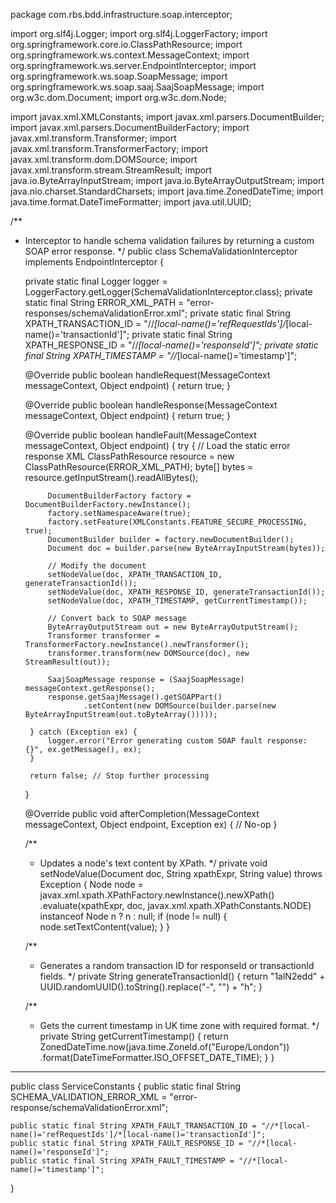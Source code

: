 package com.rbs.bdd.infrastructure.soap.interceptor;

import org.slf4j.Logger;
import org.slf4j.LoggerFactory;
import org.springframework.core.io.ClassPathResource;
import org.springframework.ws.context.MessageContext;
import org.springframework.ws.server.EndpointInterceptor;
import org.springframework.ws.soap.SoapMessage;
import org.springframework.ws.soap.saaj.SaajSoapMessage;
import org.w3c.dom.Document;
import org.w3c.dom.Node;

import javax.xml.XMLConstants;
import javax.xml.parsers.DocumentBuilder;
import javax.xml.parsers.DocumentBuilderFactory;
import javax.xml.transform.Transformer;
import javax.xml.transform.TransformerFactory;
import javax.xml.transform.dom.DOMSource;
import javax.xml.transform.stream.StreamResult;
import java.io.ByteArrayInputStream;
import java.io.ByteArrayOutputStream;
import java.nio.charset.StandardCharsets;
import java.time.ZonedDateTime;
import java.time.format.DateTimeFormatter;
import java.util.UUID;

/**
 * Interceptor to handle schema validation failures by returning a custom SOAP error response.
 */
public class SchemaValidationInterceptor implements EndpointInterceptor {

    private static final Logger logger = LoggerFactory.getLogger(SchemaValidationInterceptor.class);
    private static final String ERROR_XML_PATH = "error-responses/schemaValidationError.xml";
    private static final String XPATH_TRANSACTION_ID = "//*[local-name()='refRequestIds']/*[local-name()='transactionId']";
    private static final String XPATH_RESPONSE_ID = "//*[local-name()='responseId']";
    private static final String XPATH_TIMESTAMP = "//*[local-name()='timestamp']";

    @Override
    public boolean handleRequest(MessageContext messageContext, Object endpoint) {
        return true;
    }

    @Override
    public boolean handleResponse(MessageContext messageContext, Object endpoint) {
        return true;
    }

    @Override
    public boolean handleFault(MessageContext messageContext, Object endpoint) {
        try {
            // Load the static error response XML
            ClassPathResource resource = new ClassPathResource(ERROR_XML_PATH);
            byte[] bytes = resource.getInputStream().readAllBytes();

            DocumentBuilderFactory factory = DocumentBuilderFactory.newInstance();
            factory.setNamespaceAware(true);
            factory.setFeature(XMLConstants.FEATURE_SECURE_PROCESSING, true);
            DocumentBuilder builder = factory.newDocumentBuilder();
            Document doc = builder.parse(new ByteArrayInputStream(bytes));

            // Modify the document
            setNodeValue(doc, XPATH_TRANSACTION_ID, generateTransactionId());
            setNodeValue(doc, XPATH_RESPONSE_ID, generateTransactionId());
            setNodeValue(doc, XPATH_TIMESTAMP, getCurrentTimestamp());

            // Convert back to SOAP message
            ByteArrayOutputStream out = new ByteArrayOutputStream();
            Transformer transformer = TransformerFactory.newInstance().newTransformer();
            transformer.transform(new DOMSource(doc), new StreamResult(out));

            SaajSoapMessage response = (SaajSoapMessage) messageContext.getResponse();
            response.getSaajMessage().getSOAPPart()
                    .setContent(new DOMSource(builder.parse(new ByteArrayInputStream(out.toByteArray()))));

        } catch (Exception ex) {
            logger.error("Error generating custom SOAP fault response: {}", ex.getMessage(), ex);
        }

        return false; // Stop further processing
    }

    @Override
    public void afterCompletion(MessageContext messageContext, Object endpoint, Exception ex) {
        // No-op
    }

    /**
     * Updates a node's text content by XPath.
     */
    private void setNodeValue(Document doc, String xpathExpr, String value) throws Exception {
        Node node = javax.xml.xpath.XPathFactory.newInstance().newXPath()
                .evaluate(xpathExpr, doc, javax.xml.xpath.XPathConstants.NODE) instanceof Node n ? n : null;
        if (node != null) {
            node.setTextContent(value);
        }
    }

    /**
     * Generates a random transaction ID for responseId or transactionId fields.
     */
    private String generateTransactionId() {
        return "1alN2edd" + UUID.randomUUID().toString().replace("-", "") + "h";
    }

    /**
     * Gets the current timestamp in UK time zone with required format.
     */
    private String getCurrentTimestamp() {
        return ZonedDateTime.now(java.time.ZoneId.of("Europe/London"))
                .format(DateTimeFormatter.ISO_OFFSET_DATE_TIME);
    }
}




------
public class ServiceConstants {
    public static final String SCHEMA_VALIDATION_ERROR_XML = "error-response/schemaValidationError.xml";

    public static final String XPATH_FAULT_TRANSACTION_ID = "//*[local-name()='refRequestIds']/*[local-name()='transactionId']";
    public static final String XPATH_FAULT_RESPONSE_ID = "//*[local-name()='responseId']";
    public static final String XPATH_FAULT_TIMESTAMP = "//*[local-name()='timestamp']";
}

